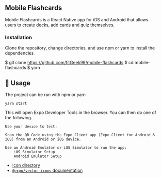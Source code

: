 ## Mobile Flashcards
Mobile Flashcards is a React Native app for iOS and Android that allows users to create decks, add cards and quiz themselves.

### Installation

Clone the repository, change directories, and use npm or yarn to install the dependencies.

$ git clone https://github.com/fitGeek96/mobile-flashcards
$ cd mobile-flashcards
$ yarn

## 📝 Usage

The project can be run with npm or yarn

    yarn start

This will open Expo Developer Tools in the browser. You can then do one of the following.

    Use your device to test:

    Scan the QR Code using the Expo Client app (Expo Client for Android & iOS) from an Android or iOS device.

    Use an Android Emulator or iOS Simulator to run the app:
        iOS Simulator Setup
        Android Emulator Setup


- [Icon directory](https://expo.github.io/vector-icons/)
- [`@expo/vector-icons` documentation](https://docs.expo.io/versions/latest/guides/icons/)
